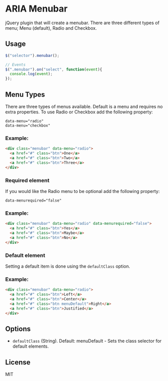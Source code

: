 ARIA Menubar
============

jQuery plugin that will create a menubar. There are three different types of menu; Menu (default), Radio and Checkbox.

Usage
-----

```javascript
$("selector").menubar();

// Events
$(".menubar").on("select", function(event){
  console.log(event);
});
```

Menu Types
----------

There are three types of menus available. Default is a menu and requires no 
extra properties. To use Radio or Checkbox add the following property:

```
data-menu="radio"
data-menu="checkbox"
```

### Example:

```html
<div class="menubar" data-menu="radio">
  <a href="#" class="btn">One</a>
  <a href="#" class="btn">Two</a>
  <a href="#" class="btn">Three</a>
</div>
```

### Required element

If you would like the Radio menu to be optional add the following property:

```
data-menurequired="false"
```

### Example:

```html
<div class="menubar" data-menu="radio" data-menurequired="false">
  <a href="#" class="btn">Yes</a>
  <a href="#" class="btn">Maybe</a>
  <a href="#" class="btn">No</a>
</div>
```

### Default element

Setting a default item is done using the `defaultClass` option.

### Example:
```html
<div class="menubar" data-menu="radio">
  <a href="#" class="btn">Left</a>
  <a href="#" class="btn">Center</a>
  <a href="#" class="btn menuDefault">Right</a>
  <a href="#" class="btn">Justified</a>
</div>
```

Options
-------
* `defaultClass` (String). Default: menuDefault - Sets the class selector for default elements.

License
-------
MIT
